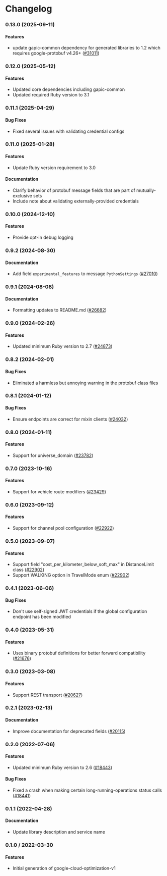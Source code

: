 # Changelog

### 0.13.0 (2025-09-11)

#### Features

* update gapic-common dependency for generated libraries to 1.2 which requires google-protobuf v4.26+ ([#31011](https://github.com/googleapis/google-cloud-ruby/issues/31011)) 

### 0.12.0 (2025-05-12)

#### Features

* Updated core dependencies including gapic-common 
* Updated required Ruby version to 3.1 

### 0.11.1 (2025-04-29)

#### Bug Fixes

* Fixed several issues with validating credential configs 

### 0.11.0 (2025-01-28)

#### Features

* Update Ruby version requirement to 3.0 
#### Documentation

* Clarify behavior of protobuf message fields that are part of mutually-exclusive sets 
* Include note about validating externally-provided credentials 

### 0.10.0 (2024-12-10)

#### Features

* Provide opt-in debug logging 

### 0.9.2 (2024-08-30)

#### Documentation

* Add field `experimental_features` to message `PythonSettings` ([#27010](https://github.com/googleapis/google-cloud-ruby/issues/27010)) 

### 0.9.1 (2024-08-08)

#### Documentation

* Formatting updates to README.md ([#26682](https://github.com/googleapis/google-cloud-ruby/issues/26682)) 

### 0.9.0 (2024-02-26)

#### Features

* Updated minimum Ruby version to 2.7 ([#24873](https://github.com/googleapis/google-cloud-ruby/issues/24873)) 

### 0.8.2 (2024-02-01)

#### Bug Fixes

* Eliminated a harmless but annoying warning in the protobuf class files 

### 0.8.1 (2024-01-12)

#### Bug Fixes

* Ensure endpoints are correct for mixin clients ([#24032](https://github.com/googleapis/google-cloud-ruby/issues/24032)) 

### 0.8.0 (2024-01-11)

#### Features

* Support for universe_domain ([#23782](https://github.com/googleapis/google-cloud-ruby/issues/23782)) 

### 0.7.0 (2023-10-16)

#### Features

* Support for vehicle route modifiers ([#23429](https://github.com/googleapis/google-cloud-ruby/issues/23429)) 

### 0.6.0 (2023-09-12)

#### Features

* Support for channel pool configuration ([#22922](https://github.com/googleapis/google-cloud-ruby/issues/22922)) 

### 0.5.0 (2023-09-07)

#### Features

* Support field "cost_per_kilometer_below_soft_max" in DistanceLimit class ([#22902](https://github.com/googleapis/google-cloud-ruby/issues/22902)) 
* Support WALKING option in TravelMode enum ([#22902](https://github.com/googleapis/google-cloud-ruby/issues/22902)) 

### 0.4.1 (2023-06-06)

#### Bug Fixes

* Don't use self-signed JWT credentials if the global configuration endpoint has been modified 

### 0.4.0 (2023-05-31)

#### Features

* Uses binary protobuf definitions for better forward compatibility ([#21676](https://github.com/googleapis/google-cloud-ruby/issues/21676)) 

### 0.3.0 (2023-03-08)

#### Features

* Support REST transport ([#20627](https://github.com/googleapis/google-cloud-ruby/issues/20627)) 

### 0.2.1 (2023-02-13)

#### Documentation

* Improve documentation for deprecated fields ([#20115](https://github.com/googleapis/google-cloud-ruby/issues/20115)) 

### 0.2.0 (2022-07-06)

#### Features

* Updated minimum Ruby version to 2.6 ([#18443](https://github.com/googleapis/google-cloud-ruby/issues/18443)) 
#### Bug Fixes

* Fixed a crash when making certain long-running-operations status calls ([#18441](https://github.com/googleapis/google-cloud-ruby/issues/18441)) 

### 0.1.1 (2022-04-28)

#### Documentation

* Update library description and service name

### 0.1.0 / 2022-03-30

#### Features

* Initial generation of google-cloud-optimization-v1
